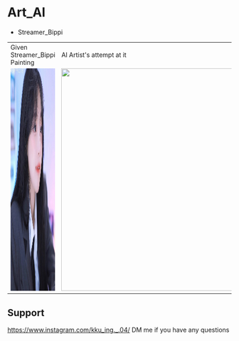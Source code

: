 # Art_AI
 
- Streamer_Bippi 

<table>
  <tr>
     <td>Given Streamer_Bippi Painting</td>
     <td>AI Artist's attempt at it</td>
  </tr>
  <tr>
    <td><img src="IMG_9059.JPG" width=500 height=500></td>
    <td><img src="result.gif" width=500 height=500></td>
  </tr>
 </table>

## Support
https://www.instagram.com/kku_ing._.04/
DM me if you have any questions
